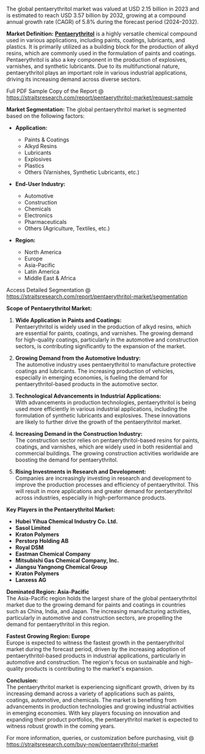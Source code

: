 <p data-start="128" data-end="365">The global pentaerythritol market was valued at USD 2.15 billion in 2023 and is estimated to reach USD 3.57 billion by 2032, growing at a compound annual growth rate (CAGR) of 5.8% during the forecast period (2024&ndash;2032).</p>
<p data-start="367" data-end="952"><strong data-start="367" data-end="389">Market Definition:</strong> <strong><a href="https://straitsresearch.com/report/pentaerythritol-market">Pentaerythritol</a></strong> is a highly versatile chemical compound used in various applications, including paints, coatings, lubricants, and plastics. It is primarily utilized as a building block for the production of alkyd resins, which are commonly used in the formulation of paints and coatings. Pentaerythritol is also a key component in the production of explosives, varnishes, and synthetic lubricants. Due to its multifunctional nature, pentaerythritol plays an important role in various industrial applications, driving its increasing demand across diverse sectors.</p>
<p data-start="954" data-end="1063">Full PDF Sample Copy of the Report @ <a href="https://straitsresearch.com/report/pentaerythritol-market/request-sample" target="_new" rel="noopener" data-start="991" data-end="1063">https://straitsresearch.com/report/pentaerythritol-market/request-sample</a></p>
<p data-start="1065" data-end="1168"><strong data-start="1065" data-end="1089">Market Segmentation:</strong> The global pentaerythritol market is segmented based on the following factors:</p>
<ul data-start="1170" data-end="1574">
<li data-start="1170" data-end="1321">
<p data-start="1172" data-end="1188"><strong data-start="1172" data-end="1188">Application:</strong></p>
<ul data-start="1191" data-end="1321">
<li data-start="1191" data-end="1210">Paints &amp; Coatings</li>
<li data-start="1213" data-end="1227">Alkyd Resins</li>
<li data-start="1230" data-end="1242">Lubricants</li>
<li data-start="1245" data-end="1257">Explosives</li>
<li data-start="1260" data-end="1270">Plastics</li>
<li data-start="1273" data-end="1321">Others (Varnishes, Synthetic Lubricants, etc.)</li>
</ul>
</li>
<li data-start="1323" data-end="1470">
<p data-start="1325" data-end="1347"><strong data-start="1325" data-end="1347">End-User Industry:</strong></p>
<ul data-start="1350" data-end="1470">
<li data-start="1350" data-end="1362">Automotive</li>
<li data-start="1365" data-end="1379">Construction</li>
<li data-start="1382" data-end="1393">Chemicals</li>
<li data-start="1396" data-end="1409">Electronics</li>
<li data-start="1412" data-end="1429">Pharmaceuticals</li>
<li data-start="1432" data-end="1470">Others (Agriculture, Textiles, etc.)</li>
</ul>
</li>
<li data-start="1472" data-end="1574">
<p data-start="1474" data-end="1485"><strong data-start="1474" data-end="1485">Region:</strong></p>
<ul data-start="1488" data-end="1574">
<li data-start="1488" data-end="1503">North America</li>
<li data-start="1506" data-end="1514">Europe</li>
<li data-start="1517" data-end="1531">Asia-Pacific</li>
<li data-start="1534" data-end="1549">Latin America</li>
<li data-start="1552" data-end="1574">Middle East &amp; Africa</li>
</ul>
</li>
</ul>
<p data-start="1576" data-end="1677">Access Detailed Segmentation @ <a href="https://straitsresearch.com/report/pentaerythritol-market/segmentation" target="_new" rel="noopener" data-start="1607" data-end="1677">https://straitsresearch.com/report/pentaerythritol-market/segmentation</a></p>
<p data-start="1679" data-end="1715"><strong data-start="1679" data-end="1715">Scope of Pentaerythritol Market:</strong></p>
<ol data-start="1717" data-end="3372">
<li data-start="1717" data-end="2057">
<p data-start="1720" data-end="2057"><strong data-start="1720" data-end="1764">Wide Application in Paints and Coatings:</strong><br data-start="1764" data-end="1767" />Pentaerythritol is widely used in the production of alkyd resins, which are essential for paints, coatings, and varnishes. The growing demand for high-quality coatings, particularly in the automotive and construction sectors, is contributing significantly to the expansion of the market.</p>
</li>
<li data-start="2059" data-end="2367">
<p data-start="2062" data-end="2367"><strong data-start="2062" data-end="2110">Growing Demand from the Automotive Industry:</strong><br data-start="2110" data-end="2113" />The automotive industry uses pentaerythritol to manufacture protective coatings and lubricants. The increasing production of vehicles, especially in emerging economies, is fueling the demand for pentaerythritol-based products in the automotive sector.</p>
</li>
<li data-start="2369" data-end="2718">
<p data-start="2372" data-end="2718"><strong data-start="2372" data-end="2430">Technological Advancements in Industrial Applications:</strong><br data-start="2430" data-end="2433" />With advancements in production technologies, pentaerythritol is being used more efficiently in various industrial applications, including the formulation of synthetic lubricants and explosives. These innovations are likely to further drive the growth of the pentaerythritol market.</p>
</li>
<li data-start="2720" data-end="3038">
<p data-start="2723" data-end="3038"><strong data-start="2723" data-end="2774">Increasing Demand in the Construction Industry:</strong><br data-start="2774" data-end="2777" />The construction sector relies on pentaerythritol-based resins for paints, coatings, and varnishes, which are widely used in both residential and commercial buildings. The growing construction activities worldwide are boosting the demand for pentaerythritol.</p>
</li>
<li data-start="3040" data-end="3372">
<p data-start="3043" data-end="3372"><strong data-start="3043" data-end="3094">Rising Investments in Research and Development:</strong><br data-start="3094" data-end="3097" />Companies are increasingly investing in research and development to improve the production processes and efficiency of pentaerythritol. This will result in more applications and greater demand for pentaerythritol across industries, especially in high-performance products.</p>
</li>
</ol>
<p data-start="3374" data-end="3420"><strong data-start="3374" data-end="3420">Key Players in the Pentaerythritol Market:</strong></p>
<ul data-start="3422" data-end="3702">
<li data-start="3422" data-end="3466"><strong data-start="3424" data-end="3466">Hubei Yihua Chemical Industry Co. Ltd.</strong></li>
<li data-start="3467" data-end="3486"><strong data-start="3469" data-end="3486">Sasol Limited</strong></li>
<li data-start="3487" data-end="3508"><strong data-start="3489" data-end="3508">Kraton Polymers</strong></li>
<li data-start="3509" data-end="3534"><strong data-start="3511" data-end="3534">Perstorp Holding AB</strong></li>
<li data-start="3535" data-end="3550"><strong data-start="3537" data-end="3550">Royal DSM</strong></li>
<li data-start="3551" data-end="3581"><strong data-start="3553" data-end="3581">Eastman Chemical Company</strong></li>
<li data-start="3582" data-end="3625"><strong data-start="3584" data-end="3625">Mitsubishi Gas Chemical Company, Inc.</strong></li>
<li data-start="3626" data-end="3663"><strong data-start="3628" data-end="3663">Jiangsu Yangnong Chemical Group</strong></li>
<li data-start="3664" data-end="3685"><strong data-start="3666" data-end="3685">Kraton Polymers</strong></li>
<li data-start="3686" data-end="3702"><strong data-start="3688" data-end="3702">Lanxess AG</strong></li>
</ul>
<p data-start="3704" data-end="4077"><strong data-start="3704" data-end="3738">Dominated Region: Asia-Pacific</strong><br data-start="3738" data-end="3741" />The Asia-Pacific region holds the largest share of the global pentaerythritol market due to the growing demand for paints and coatings in countries such as China, India, and Japan. The increasing manufacturing activities, particularly in automotive and construction sectors, are propelling the demand for pentaerythritol in this region.</p>
<p data-start="4079" data-end="4466"><strong data-start="4079" data-end="4113">Fastest Growing Region: Europe</strong><br data-start="4113" data-end="4116" />Europe is expected to witness the fastest growth in the pentaerythritol market during the forecast period, driven by the increasing adoption of pentaerythritol-based products in industrial applications, particularly in automotive and construction. The region's focus on sustainable and high-quality products is contributing to the market's expansion.</p>
<p data-start="4468" data-end="4958"><strong data-start="4468" data-end="4483">Conclusion:</strong><br data-start="4483" data-end="4486" />The pentaerythritol market is experiencing significant growth, driven by its increasing demand across a variety of applications such as paints, coatings, automotive, and chemicals. The market is benefiting from advancements in production technologies and growing industrial activities in emerging economies. With key players focusing on innovation and expanding their product portfolios, the pentaerythritol market is expected to witness robust growth in the coming years.</p>
<p data-start="4960" data-end="5093" data-is-last-node="" data-is-only-node="">For more information, queries, or customization before purchasing, visit @ <a href="https://straitsresearch.com/buy-now/pentaerythritol-market" target="_new" rel="noopener" data-start="5035" data-end="5093" data-is-last-node="">https://straitsresearch.com/buy-now/pentaerythritol-market</a></p>
